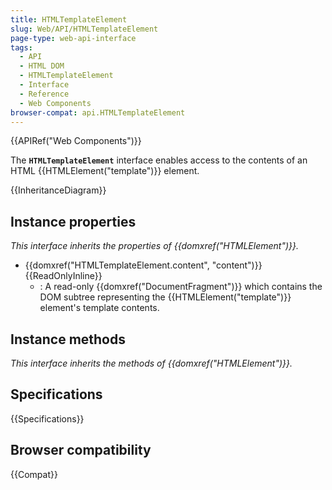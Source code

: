```yaml
---
title: HTMLTemplateElement
slug: Web/API/HTMLTemplateElement
page-type: web-api-interface
tags:
  - API
  - HTML DOM
  - HTMLTemplateElement
  - Interface
  - Reference
  - Web Components
browser-compat: api.HTMLTemplateElement
---
```


{{APIRef("Web Components")}}

The **`HTMLTemplateElement`** interface enables access to the contents of an HTML {{HTMLElement("template")}} element.

{{InheritanceDiagram}}

## Instance properties

_This interface inherits the properties of {{domxref("HTMLElement")}}._

- {{domxref("HTMLTemplateElement.content", "content")}} {{ReadOnlyInline}}
  - : A read-only {{domxref("DocumentFragment")}} which contains the DOM subtree representing the {{HTMLElement("template")}} element's template contents.

## Instance methods

_This interface inherits the methods of {{domxref("HTMLElement")}}._

## Specifications

{{Specifications}}

## Browser compatibility

{{Compat}}

